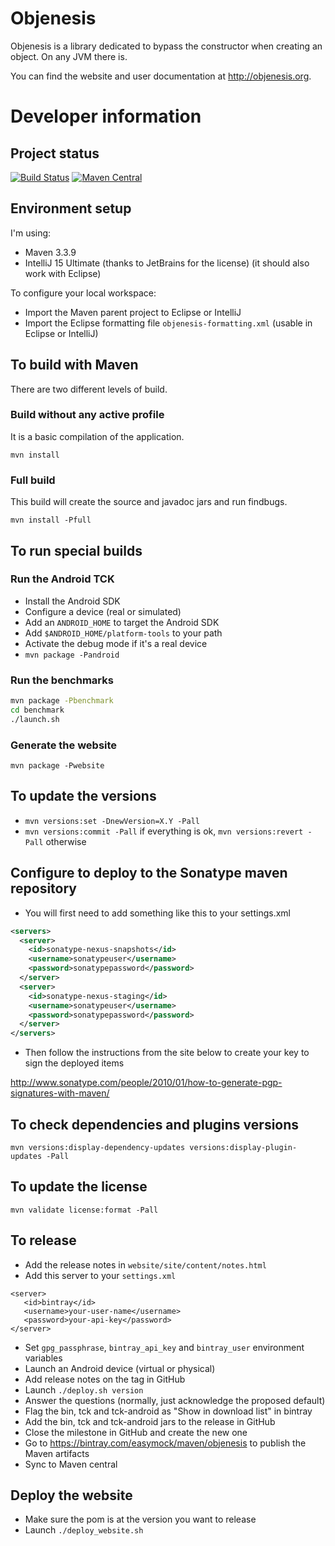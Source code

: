 Objenesis
========

Objenesis is a library dedicated to bypass the constructor when creating an object. On any JVM there is.

You can find the website and user documentation at http://objenesis.org.

Developer information
=====================

Project status
-------------
[![Build Status](https://travis-ci.org/easymock/objenesis.svg?branch=master)](https://travis-ci.org/easymock/objenesis)
[![Maven Central](https://maven-badges.herokuapp.com/maven-central/org.objenesis/objenesis/badge.svg)](https://maven-badges.herokuapp.com/maven-central/org.objenesis/objenesis)

Environment setup
-----------------

I'm using:
- Maven 3.3.9
- IntelliJ 15 Ultimate (thanks to JetBrains for the license) (it should also work with Eclipse)

To configure your local workspace:
- Import the Maven parent project to Eclipse or IntelliJ
- Import the Eclipse formatting file `objenesis-formatting.xml` (usable in Eclipse or IntelliJ)

To build with Maven
----------------------------

There are two different levels of build.

### Build without any active profile

It is a basic compilation of the application.

`mvn install`

### Full build

This build will create the source and javadoc jars and run findbugs.

`mvn install -Pfull`

To run special builds
-----------------------------

### Run the Android TCK

- Install the Android SDK
- Configure a device (real or simulated)
- Add an `ANDROID_HOME` to target the Android SDK
- Add `$ANDROID_HOME/platform-tools` to your path
- Activate the debug mode if it's a real device
- `mvn package -Pandroid`

### Run the benchmarks

```bash
mvn package -Pbenchmark
cd benchmark
./launch.sh
```

### Generate the website

`mvn package -Pwebsite`

To update the versions
----------------------

- `mvn versions:set -DnewVersion=X.Y -Pall`
- `mvn versions:commit -Pall` if everything is ok, `mvn versions:revert -Pall` otherwise

Configure to deploy to the Sonatype maven repository
----------------------------------------------------
- You will first need to add something like this to your settings.xml
```xml
<servers>
  <server>
    <id>sonatype-nexus-snapshots</id>
    <username>sonatypeuser</username>
    <password>sonatypepassword</password>
  </server>
  <server>
    <id>sonatype-nexus-staging</id>
    <username>sonatypeuser</username>
    <password>sonatypepassword</password>
  </server>
</servers>
```
- Then follow the instructions from the site below to create your key to sign the deployed items

http://www.sonatype.com/people/2010/01/how-to-generate-pgp-signatures-with-maven/

To check dependencies and plugins versions
--------------------------------------------------------------------------------------
`mvn versions:display-dependency-updates versions:display-plugin-updates -Pall`

To update the license
--------------------------------------------------------------------------------------
`mvn validate license:format -Pall`

To release
--------------------------------------------------------------------------------------
* Add the release notes in `website/site/content/notes.html`
* Add this server to your `settings.xml`
```
<server>
   <id>bintray</id>
   <username>your-user-name</username>
   <password>your-api-key</password>
</server> 
```

* Set `gpg_passphrase`, `bintray_api_key` and `bintray_user` environment variables
* Launch an Android device (virtual or physical)
* Add release notes on the tag in GitHub 
* Launch `./deploy.sh version`
* Answer the questions (normally, just acknowledge the proposed default)
* Flag the bin, tck and tck-android as "Show in download list" in bintray
* Add the bin, tck and tck-android jars to the release in GitHub
* Close the milestone in GitHub and create the new one
* Go to https://bintray.com/easymock/maven/objenesis to publish the Maven artifacts
* Sync to Maven central

Deploy the website
--------------------------------------------------------------------------------------
* Make sure the pom is at the version you want to release
* Launch `./deploy_website.sh`
